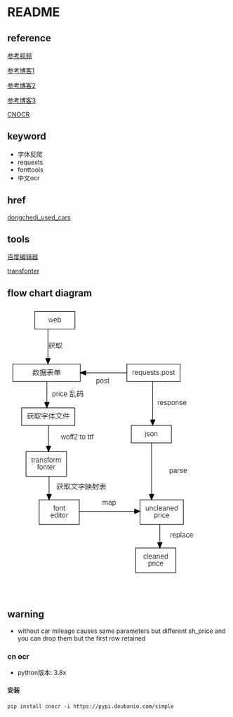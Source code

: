 # README

## reference

[参考视频](https://www.bilibili.com/video/BV1RD421g7kL/?spm_id_from=333.337.search-card.all.click&vd_source=62be63bb97ad70a5484a980989eb1de5)

[参考博客1](https://cloud.tencent.com/developer/article/1831685)

[参考博客2](https://www.cnblogs.com/feng0815/p/16656656.html)

[参考博客3](https://www.cnblogs.com/Im-Victor/p/17754051.html#1_Paddle_OCR_7)

[CNOCR](https://cnocr.readthedocs.io/zh-cn/stable/)

## keyword

- 字体反爬
- requests
- fonttools
- 中文ocr



## href

[dongchedi_used_cars](https://www.dongchedi.com/usedcar/x-x-x-x-x-x-x-x-x-x-x-x-x-x-x-x-x-x-x-x-x-1-1-x-x-x-x-x)



## tools

[百度编辑器](https://kekee000.github.io/fonteditor/#)

[transfonter](https://transfonter.org/)



## flow chart diagram

![img](./flow_chart_diagram/FlowchartDiagram.jpg)

## warning

- without car mileage causes same parameters but different sh_price and you can drop them but the first row retained



### cn ocr

- python版本: 3.8x



#### 安装

```
pip install cnocr -i https://pypi.doubanio.com/simple
```

